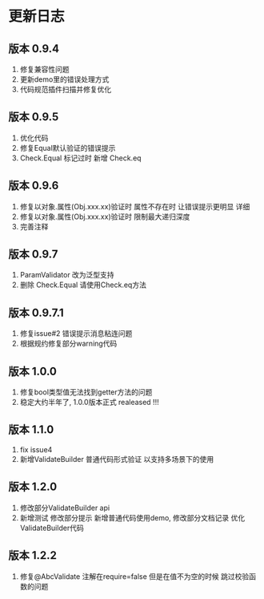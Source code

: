 # 更新日志


## 版本 0.9.4 
1. 修复兼容性问题 
2. 更新demo里的错误处理方式
3.  代码规范插件扫描并修复优化

## 版本 0.9.5
1. 优化代码
2. 修复Equal默认验证的错误提示  
3. Check.Equal 标记过时 新增 Check.eq

## 版本 0.9.6
1. 修复以对象.属性(Obj.xxx.xx)验证时 属性不存在时  让错误提示更明显 详细
2. 修复以对象.属性(Obj.xxx.xx)验证时 限制最大递归深度
3. 完善注释

## 版本 0.9.7
1. ParamValidator 改为泛型支持
2. 删除 Check.Equal 请使用Check.eq方法  

## 版本 0.9.7.1
1. 修复issue#2 错误提示消息粘连问题
2. 根据规约修复部分warning代码 


## 版本 1.0.0  
1. 修复bool类型值无法找到getter方法的问题
2. 稳定大约半年了,  1.0.0版本正式 realeased !!!

## 版本 1.1.0  
1. fix issue4
2. 新增ValidateBuilder 普通代码形式验证 以支持多场景下的使用

## 版本 1.2.0  
1. 修改部分ValidateBuilder api 
2. 新增测试 修改部分提示 新增普通代码使用demo, 修改部分文档记录 优化ValidateBuilder代码

## 版本 1.2.2
1. 修复@AbcValidate 注解在require=false 但是在值不为空的时候 跳过校验函数的问题

